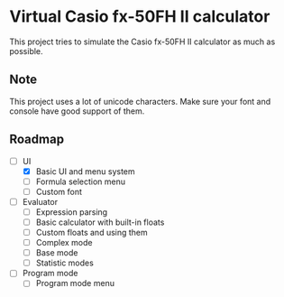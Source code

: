 # Virtual Casio fx-50FH II calculator
This project tries to simulate the Casio fx-50FH II calculator as much as possible.

## Note
This project uses a lot of unicode characters. Make sure your font and console have good support of them.

## Roadmap
- [ ] UI
	- [x] Basic UI and menu system
	- [ ] Formula selection menu
	- [ ] Custom font
- [ ] Evaluator
	- [ ] Expression parsing
	- [ ] Basic calculator with built-in floats
	- [ ] Custom floats and using them
	- [ ] Complex mode
	- [ ] Base mode
	- [ ] Statistic modes
- [ ] Program mode
	- [ ] Program mode menu
